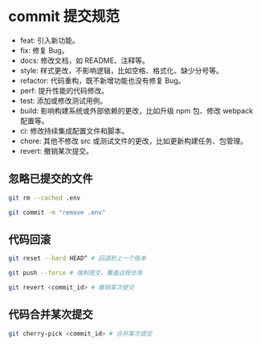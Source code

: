 # commit 提交规范

- feat: 引入新功能。
- fix: 修复 Bug。
- docs: 修改文档，如 README、注释等。
- style: 样式更改，不影响逻辑，比如空格、格式化、缺少分号等。
- refactor: 代码重构，既不新增功能也没有修复 Bug。
- perf: 提升性能的代码修改。
- test: 添加或修改测试用例。
- build: 影响构建系统或外部依赖的更改，比如升级 npm 包、修改 webpack 配置等。
- ci: 修改持续集成配置文件和脚本。
- chore: 其他不修改 src 或测试文件的更改，比如更新构建任务、包管理。
- revert: 撤销某次提交。

## 忽略已提交的文件

```bash
git rm --cached .env

git commit -m "remove .env"
```

## 代码回滚

```bash
git reset --hard HEAD^ # 回退到上一个版本

git push --force # 强制提交，覆盖远程仓库

git revert <commit_id> # 撤销某次提交

```

## 代码合并某次提交

```bash
git cherry-pick <commit_id> # 合并某次提交
```

